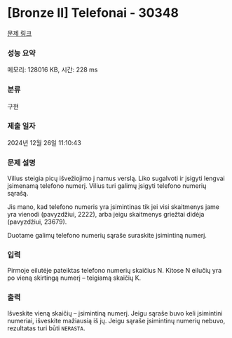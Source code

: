 # [Bronze II] Telefonai - 30348 

[문제 링크](https://www.acmicpc.net/problem/30348) 

### 성능 요약

메모리: 128016 KB, 시간: 228 ms

### 분류

구현

### 제출 일자

2024년 12월 26일 11:10:43

### 문제 설명

<p style="user-select: auto !important;">Vilius steigia picų išvežiojimo į namus verslą. Liko sugalvoti ir įsigyti lengvai įsimenamą telefono numerį. Vilius turi galimų įsigyti telefono numerių sąrašą.</p>

<p style="user-select: auto !important;">Jis mano, kad telefono numeris yra įsimintinas tik jei visi skaitmenys jame yra vienodi (pavyzdžiui, 2222), arba jeigu skaitmenys griežtai didėja (pavyzdžiui, 23679).</p>

<p style="user-select: auto !important;">Duotame galimų telefono numerių sąraše suraskite įsimintiną numerį.</p>

### 입력 

 <p style="user-select: auto !important;">Pirmoje eilutėje pateiktas telefono numerių skaičius N. Kitose N eilučių yra po vieną skirtingą numerį – teigiamą skaičių K.</p>

### 출력 

 <p style="user-select: auto !important;">Išveskite vieną skaičių – įsimintiną numerį. Jeigu sąraše buvo keli įsimintini numeriai, išveskite mažiausią iš jų. Jeigu sąraše įsimintinų numerių nebuvo, rezultatas turi būti <code style="user-select: auto !important;">NERASTA</code>.</p>

